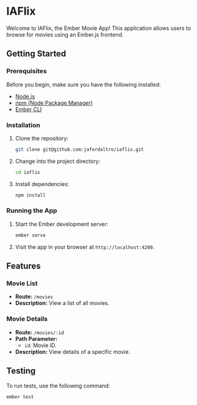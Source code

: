 # IAFlix

Welcome to IAFlix, the Ember Movie App! This application allows users to browse for movies using an Ember.js frontend.

## Getting Started

### Prerequisites

Before you begin, make sure you have the following installed:

- [Node.js](https://nodejs.org/)
- [npm (Node Package Manager)](https://www.npmjs.com/get-npm)
- [Ember CLI](https://ember-cli.com/)

### Installation

1. Clone the repository:

    ```bash
    git clone git@github.com:jaferdaltro/iaflix.git
    ```

2. Change into the project directory:

    ```bash
    cd iaflix 
    ```

3. Install dependencies:

    ```bash
    npm install
    ```

### Running the App

1. Start the Ember development server:

    ```bash
    ember serve
    ```

2. Visit the app in your browser at `http://localhost:4200`.

## Features

### Movie List

- **Route:** `/movies`
- **Description:** View a list of all movies.

### Movie Details

- **Route:** `/movies/:id`
- **Path Parameter:**
  - `id`: Movie ID.
- **Description:** View details of a specific movie.

## Testing

To run tests, use the following command:

```bash
ember test
